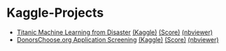 # Kaggle-Projects

* [Titanic Machine Learning from Disaster](https://github.com/gov-vj/Kaggle-Projects/blob/master/Titanic%20Machine%20Learning%20from%20Disaster%20v2.0.ipynb) [(Kaggle)](https://www.kaggle.com/c/titanic) [(Score)](https://www.kaggle.com/c/titanic/submissions?sortBy=date&group=all&page=1) [(nbviewer)](https://nbviewer.jupyter.org/github/gov-vj/Kaggle-Projects/blob/master/Titanic%20Machine%20Learning%20from%20Disaster%20v2.0.ipynb)
* [DonorsChoose.org Application Screening](https://github.com/gov-vj/Kaggle-Projects/blob/master/DonorsChoose.org%20Application%20Screening.ipynb) [(Kaggle)](https://www.kaggle.com/c/donorschoose-application-screening) [(Score)](https://www.kaggle.com/c/donorschoose-application-screening/submissions?sortBy=date&group=all&page=1) [(nbviewer)](https://nbviewer.jupyter.org/github/gov-vj/Kaggle-Projects/blob/master/DonorsChoose.org%20Application%20Screening.ipynb)
